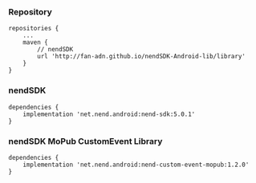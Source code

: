 ### Repository

```
repositories {
    ...
    maven {
        // nendSDK
        url 'http://fan-adn.github.io/nendSDK-Android-lib/library'
    }
}
```

### nendSDK

```
dependencies {
    implementation 'net.nend.android:nend-sdk:5.0.1'
}
```

### nendSDK MoPub CustomEvent Library

```
dependencies {
    implementation 'net.nend.android:nend-custom-event-mopub:1.2.0'
}
```
